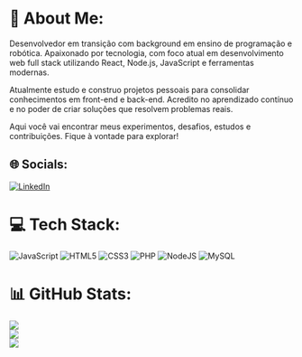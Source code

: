 # 💫 About Me:
Desenvolvedor em transição com background em ensino de programação e robótica. Apaixonado por tecnologia, com foco atual em desenvolvimento web full stack utilizando React, Node.js, JavaScript e ferramentas modernas.

Atualmente estudo e construo projetos pessoais para consolidar conhecimentos em front-end e back-end. Acredito no aprendizado contínuo e no poder de criar soluções que resolvem problemas reais.

Aqui você vai encontrar meus experimentos, desafios, estudos e contribuições. Fique à vontade para explorar!


## 🌐 Socials:
[![LinkedIn](https://img.shields.io/badge/LinkedIn-%230077B5.svg?logo=linkedin&logoColor=white)](https://linkedin.com/in/gabrielrogerdelano) 

# 💻 Tech Stack:
![JavaScript](https://img.shields.io/badge/javascript-%23323330.svg?style=for-the-badge&logo=javascript&logoColor=%23F7DF1E) ![HTML5](https://img.shields.io/badge/html5-%23E34F26.svg?style=for-the-badge&logo=html5&logoColor=white) ![CSS3](https://img.shields.io/badge/css3-%231572B6.svg?style=for-the-badge&logo=css3&logoColor=white) ![PHP](https://img.shields.io/badge/php-%23777BB4.svg?style=for-the-badge&logo=php&logoColor=white) ![NodeJS](https://img.shields.io/badge/node.js-6DA55F?style=for-the-badge&logo=node.js&logoColor=white) ![MySQL](https://img.shields.io/badge/mysql-%2300f.svg?style=for-the-badge&logo=mysql&logoColor=white)
# 📊 GitHub Stats:
![](https://github-readme-stats.vercel.app/api?username=GabrielRogerDelano&theme=radical&hide_border=false&include_all_commits=true&count_private=false)<br/>
![](https://github-readme-streak-stats.herokuapp.com/?user=GabrielRogerDelano&theme=radical&hide_border=false)<br/>
![](https://github-readme-stats.vercel.app/api/top-langs/?username=GabrielRogerDelano&theme=radical&hide_border=false&include_all_commits=true&count_private=false&layout=compact)

<!-- Proudly created with GPRM ( https://gprm.itsvg.in ) -->
